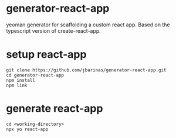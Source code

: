 # generator-react-app

yeoman generator for scaffolding a custom react app. Based on the typescript version of create-react-app.

# setup react-app

```shell
git clone https://github.com/jbarinas/generator-react-app.git
cd generator-react-app
npm install
npm link
```

# generate react-app

```shell
cd <working-directory>
npx yo react-app
```
